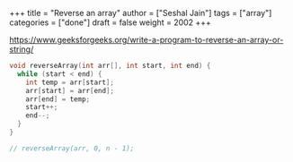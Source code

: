 +++
title = "Reverse an array"
author = ["Seshal Jain"]
tags = ["array"]
categories = ["done"]
draft = false
weight = 2002
+++

<https://www.geeksforgeeks.org/write-a-program-to-reverse-an-array-or-string/>

```cpp
void reverseArray(int arr[], int start, int end) {
  while (start < end) {
    int temp = arr[start];
    arr[start] = arr[end];
    arr[end] = temp;
    start++;
    end--;
  }
}

// reverseArray(arr, 0, n - 1);
```
